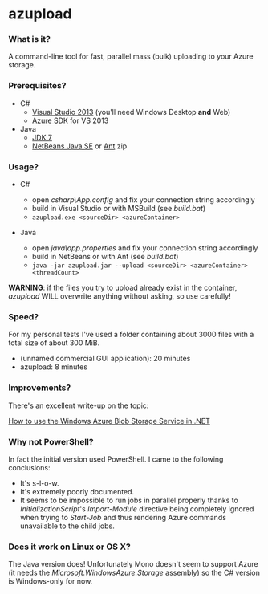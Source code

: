 # azupload

### What is it?

A command-line tool for fast, parallel mass (bulk) uploading to your Azure storage.

### Prerequisites?

 * C#
   * [Visual Studio 2013](http://www.visualstudio.com/downloads/download-visual-studio-vs) (you'll need Windows Desktop **and** Web)
   * [Azure SDK](http://www.windowsazure.com/en-us/downloads/) for VS 2013
 * Java
   * [JDK 7](http://www.oracle.com/technetwork/java/javase/downloads/index.html)
   * [NetBeans Java SE](https://netbeans.org/downloads/index.html) or [Ant](http://ant.apache.org/bindownload.cgi) zip

### Usage?

 * C#
   * open *csharp\App.config* and fix your connection string accordingly
   * build in Visual Studio or with MSBuild (see *build.bat*)
   * `azupload.exe <sourceDir> <azureContainer>`

 * Java
   * open *java\app.properties* and fix your connection string accordingly
   * build in NetBeans or with Ant (see *build.bat*)
   * `java -jar azupload.jar --upload <sourceDir> <azureContainer> <threadCount>`

**WARNING**: if the files you try to upload already exist in the container, *azupload* WILL overwrite anything without asking, so use carefully!

### Speed?

For my personal tests I've used a folder containing about 3000 files with a total size of about 300 MiB.

* (unnamed commercial GUI application): 20 minutes
* azupload: 8 minutes

### Improvements?

There's an excellent write-up on the topic:

[How to use the Windows Azure Blob Storage Service in .NET](http://www.windowsazure.com/en-us/documentation/articles/storage-dotnet-how-to-use-blobs-20/)

### Why not PowerShell?

In fact the initial version used PowerShell. I came to the following conclusions:

 * It's s-l-o-w.
 * It's extremely poorly documented.
 * It seems to be impossible to run jobs in parallel properly thanks to *InitializationScript*'s *Import-Module* directive being completely ignored when trying to *Start-Job* and thus rendering Azure commands unavailable to the child jobs.

### Does it work on Linux or OS X?

The Java version does! Unfortunately Mono doesn't seem to support Azure (it needs the *Microsoft.WindowsAzure.Storage* assembly) so the C# version is Windows-only for now.
